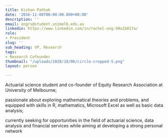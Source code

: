 ```yaml
---
title: Kishan Pathak
date: '2016-11-08T00:00:00.000+00:00'
description: ''
email: ongrs@student.unimelb.edu.au
linkedin: https://www.linkedin.com/in/rachel-ong-99a1b017a/
role:
- President
slug: ''
sub_heading: VP, Research
tags:
- Research Cofounder
thumbnail: "/uploads/2020/10/06/circle-cropped-5.png"
layout: person

---
```

Actuarial science student and co-founder of Equity Research Association at University of Melbourne;

passionate about exploring mathematical theories and problems, and equipped with skills in R, mathematics, Microsoft Excel as well as basic data analysis;

currently seeking for opportunities in the field of actuarial science, data analysis and financial services while aiming at developing a strong personal network
